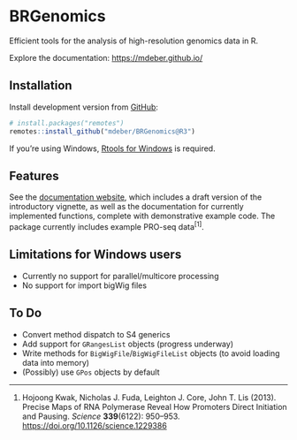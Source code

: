 
<!-- README.md is generated from README.Rmd. Please edit that file -->

# BRGenomics

<!-- badges: start -->

<!-- badges: end -->

Efficient tools for the analysis of high-resolution genomics data in R.

Explore the documentation: <https://mdeber.github.io/>

## Installation

Install development version from
[GitHub](https://github.com/mdeber/BRGenomics):

``` r
# install.packages("remotes")
remotes::install_github("mdeber/BRGenomics@R3")
```

If you’re using Windows, [Rtools for
Windows](https://cran.rstudio.com/bin/windows/Rtools/) is required.

## Features

See the [documentation website](https://mdeber.github.io/), which
includes a draft version of the introductory vignette, as well as the
documentation for currently implemented functions, complete with
demonstrative example code. The package currently includes example
PRO-seq data<sup>\[1\]</sup>.

## Limitations for Windows users

  - Currently no support for parallel/multicore processing
  - No support for import bigWig files

## To Do

  - Convert method dispatch to S4 generics
  - Add support for `GRangesList` objects (progress underway)
  - Write methods for `BigWigFile`/`BigWigFileList` objects (to avoid
    loading data into memory)
  - (Possibly) use `GPos` objects by default

-----

1.  Hojoong Kwak, Nicholas J. Fuda, Leighton J. Core, John T. Lis
    (2013). Precise Maps of RNA Polymerase Reveal How Promoters Direct
    Initiation and Pausing. *Science* **339**(6122): 950–953.
    <https://doi.org/10.1126/science.1229386>
